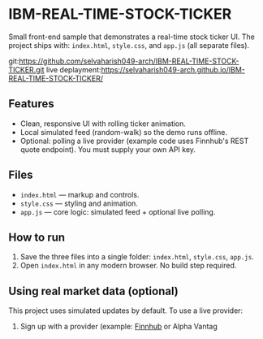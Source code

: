 # IBM-REAL-TIME-STOCK-TICKER
Small front-end sample that demonstrates a real-time stock ticker UI. The project ships with: `index.html`, `style.css`, and `app.js` (all separate files).

git:https://github.com/selvaharish049-arch/IBM-REAL-TIME-STOCK-TICKER.git
live deplayment:https://selvaharish049-arch.github.io/IBM-REAL-TIME-STOCK-TICKER/
## Features
- Clean, responsive UI with rolling ticker animation.
- Local simulated feed (random-walk) so the demo runs offline.
- Optional: polling a live provider (example code uses Finnhub's REST quote endpoint). You must supply your own API key.


## Files
- `index.html` — markup and controls.
- `style.css` — styling and animation.
- `app.js` — core logic: simulated feed + optional live polling.


## How to run
1. Save the three files into a single folder: `index.html`, `style.css`, `app.js`.
2. Open `index.html` in any modern browser. No build step required.


## Using real market data (optional)
This project uses simulated updates by default. To use a live provider:


1. Sign up with a provider (example: [Finnhub](https://finnhub.io) or Alpha Vantag
